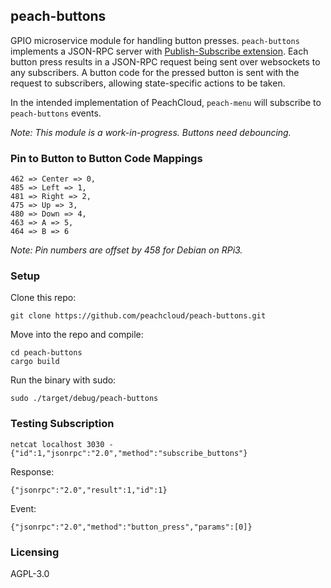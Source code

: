 ## peach-buttons

GPIO microservice module for handling button presses. `peach-buttons` implements a JSON-RPC server with [Publish-Subscribe extension](https://docs.rs/jsonrpc-pubsub/11.0.0/jsonrpc_pubsub/). Each button press results in a JSON-RPC request being sent over websockets to any subscribers. A button code for the pressed button is sent with the request to subscribers, allowing state-specific actions to be taken.

In the intended implementation of PeachCloud, `peach-menu` will subscribe to `peach-buttons` events.

_Note: This module is a work-in-progress. Buttons need debouncing._

### Pin to Button to Button Code Mappings

```
462 => Center => 0,
485 => Left => 1,
481 => Right => 2,
475 => Up => 3,
480 => Down => 4,
463 => A => 5,
464 => B => 6
```

_Note: Pin numbers are offset by 458 for Debian on RPi3._

### Setup

Clone this repo:

`git clone https://github.com/peachcloud/peach-buttons.git`

Move into the repo and compile:

`cd peach-buttons`  
`cargo build`

Run the binary with sudo:

`sudo ./target/debug/peach-buttons`

### Testing Subscription

`netcat localhost 3030 -`  
`{"id":1,"jsonrpc":"2.0","method":"subscribe_buttons"}`

Response:

`{"jsonrpc":"2.0","result":1,"id":1}`

Event:

`{"jsonrpc":"2.0","method":"button_press","params":[0]}`

### Licensing

AGPL-3.0
